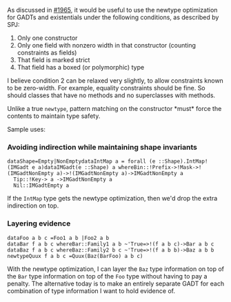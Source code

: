 
As discussed in [ \#1965](https://ghc.haskell.org/trac/ghc/ticket/1965), it would be useful to use the newtype optimization for GADTs and existentials under the following conditions, as described by SPJ:

1. Only one constructor
1. Only one field with nonzero width in that constructor (counting constraints as fields)
1. That field is marked strict
1. That field has a boxed (or polymorphic) type


I believe condition 2 can be relaxed very slightly, to allow constraints known to be zero-width. For example, equality constraints should be fine. So should classes that have no methods and no superclasses with methods.


Unlike a true `newtype`, pattern matching on the constructor \*must\* force the contents to maintain type safety.


Sample uses:

### Avoiding indirection while maintaining shape invariants

```
dataShape=Empty|NonEmptydataIntMap a = forall (e ::Shape).IntMap!(IMGadt e a)dataIMGadt(e ::Shape) a whereBin::!Prefix->!Mask->!(IMGadtNonEmpty a)->!(IMGadtNonEmpty a)->IMGadtNonEmpty a
  Tip::!Key-> a ->IMGadtNonEmpty a
  Nil::IMGadtEmpty a
```


If the `IntMap` type gets the newtype optimization, then we'd drop the extra indirection on top.

### Layering evidence

```
dataFoo a b c =Foo1 a b |Foo2 a b
dataBar f a b c whereBar::Family1 a b ~'True=>!(f a b c)->Bar a b c
dataBaz f a b c whereBaz::Family2 b c ~'True=>!(f a b b)->Baz a b b
newtypeQuux f a b c =Quux(Baz(BarFoo) a b c)
```


With the newtype optimization, I can layer the `Baz` type information on top of the `Bar` type information on top of the `Foo` type without having to pay a penalty. The alternative today is to make an entirely separate GADT for each combination of type information I want to hold evidence of.

